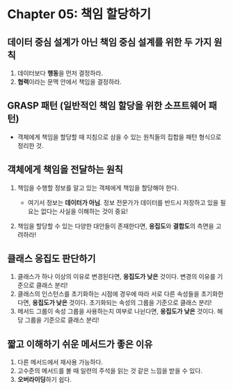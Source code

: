 
# Chapter 05: 책임 할당하기

## 데이터 중심 설계가 아닌 책임 중심 설계를 위한 두 가지 원칙
1. 데이터보다 **행동**을 먼저 결정하라.
2. **협력**이라는 문맥 안에서 책임을 결정하라.

## GRASP 패턴 (일반적인 책임 할당을 위한 소프트웨어 패턴)
- 객체에게 책임을 할당할 때 지침으로 삼을 수 있는 원칙들의 집합을 패턴 형식으로 정리한 것.

## 객체에게 책임을 전달하는 원칙
1. 책임을 수행할 정보를 알고 있는 객체에게 책임을 할당해야 한다.
    - 여기서 정보는 **데이터가 아님**. 정보 전문가가 데이터를 반드시 저장하고 있을 필요는 없다는 사실을 이해하는 것이 중요!

2. 책임을 할당할 수 있는 다양한 대안들이 존재한다면, **응집도**와 **결합도**의 측면을 고려하라!

## 클래스 응집도 판단하기
1. 클래스가 하나 이상의 이유로 변경된다면, **응집도가 낮은** 것이다. 변경의 이유를 기준으로 클래스 분리!
2. 클래스의 인스턴스를 초기화하는 시점에 경우에 따라 서로 다른 속성들을 초기화한다면, **응집도가 낮은** 것이다. 초기화되는 속성의 그룹을 기준으로 클래스 분리!
3. 메서드 그룹이 속성 그룹을 사용하는지 여부로 나뉜다면, **응집도가 낮은** 것이다. 해당 그룹을 기준으로 클래스 분리!

## 짧고 이해하기 쉬운 메서드가 좋은 이유
1. 다른 메서드에서 재사용 가능하다.
2. 고수준의 메서드를 볼 때 일련의 주석을 읽는 것 같은 느낌을 받을 수 있다.
3. **오버라이딩**하기 쉽다.
